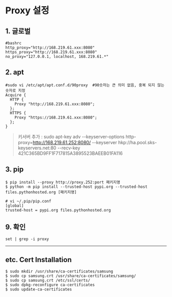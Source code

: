 # Proxy 설정 

## 1. 글로벌 

```
#bashrc
http_proxy="http://168.219.61.xxx:8080"
https_proxy="http://168.219.61.xxx:8080"
no_proxy="127.0.0.1, localhost, 168.219.61.*"
```


## 2. apt
```
#sudo vi /etc/apt/apt.conf.d/90proxy  #90숫자는 큰 의미 없음, 중복 되지 않는 숫자로 지정 
Acquire {
  HTTP {
    Proxy "http://168.219.61.xxx:8080";
  };
  HTTPS {
    Proxy "https://168.219.61.xxx:8080";
  };
}
```

> 키서버 추가 : sudo apt-key adv --keyserver-options http-proxy=http://168.219.61.252:8080/ --keyserver hkp://ha.pool.sks-keyservers.net:80 --recv-key 421C365BD9FF1F717815A3895523BAEEB01FA116

## 3. pip 
```
$ pip install --proxy http://proxy.252:port 패키지명 
$ python -m pip install --trusted-host pypi.org --trusted-host files.pythonhosted.org [패키지명]

# vi ~/.pip/pip.conf 
[global]
trusted-host = pypi.org files.pythonhosted.org

```


## 9. 확인 
```
set | grep -i proxy
```

---

## etc. Cert Installation

```
$ sudo mkdir /usr/share/ca-certificates/samsung
$ sudo cp samsung.crt /usr/share/ca-certificates/samsung/
$ sudo cp samsung.crt /etc/ssl/certs/
$ sudo dpkg-reconfigure ca-certificates
$ sudo update-ca-certificates
```

